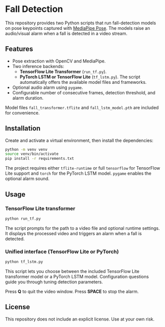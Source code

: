 # Fall Detection

This repository provides two Python scripts that run fall-detection models on pose keypoints captured with [MediaPipe Pose](https://developers.google.com/mediapipe/solutions/vision/pose).  The models raise an audio/visual alarm when a fall is detected in a video stream.

## Features

- Pose extraction with OpenCV and MediaPipe.
- Two inference backends:
  - **TensorFlow Lite Transformer** (`run_tf.py`).
  - **PyTorch LSTM or TensorFlow Lite** (`tf_lstm.py`).  The script automatically offers the available model files and frameworks.
- Optional audio alarm using `pygame`.
- Configurable number of consecutive frames, detection threshold, and alarm duration.

Model files `fall_transformer.tflite` and `fall_lstm_model.pth` are included for convenience.

## Installation

Create and activate a virtual environment, then install the dependencies:

```bash
python -m venv venv
source venv/bin/activate
pip install -r requirements.txt
```

The project requires either `tflite-runtime` or full `tensorflow` for TensorFlow Lite support and `torch` for the PyTorch LSTM model.  `pygame` enables the optional alarm sound.

## Usage

### TensorFlow Lite transformer

```bash
python run_tf.py
```

The script prompts for the path to a video file and optional runtime settings.  It displays the processed video and triggers an alarm when a fall is detected.

### Unified interface (TensorFlow Lite or PyTorch)

```bash
python tf_lstm.py
```

This script lets you choose between the included TensorFlow Lite transformer model or a PyTorch LSTM model.  Configuration questions guide you through tuning detection parameters.

Press **Q** to quit the video window.  Press **SPACE** to stop the alarm.

## License

This repository does not include an explicit license.  Use at your own risk.

